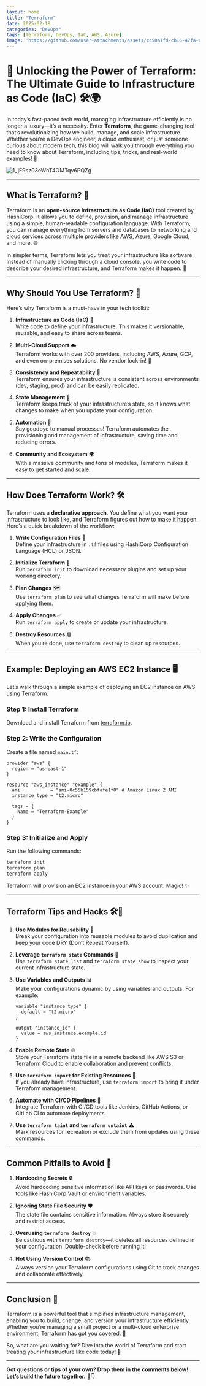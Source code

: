 ```yaml
---
layout: home
title: "Terraform"
date: 2025-02-18
categories: "DevOps"
tags: [Terraform, DevOps, IaC, AWS, Azure]
image: 'https://github.com/user-attachments/assets/cc58a1fd-cb16-47fa-a705-a8b43182be73'
---
```


# 🚀 **Unlocking the Power of Terraform: The Ultimate Guide to Infrastructure as Code (IaC)** 🛠️🌍

In today’s fast-paced tech world, managing infrastructure efficiently is no longer a luxury—it’s a necessity. Enter **Terraform**, the game-changing tool that’s revolutionizing how we build, manage, and scale infrastructure. Whether you’re a DevOps engineer, a cloud enthusiast, or just someone curious about modern tech, this blog will walk you through everything you need to know about Terraform, including tips, tricks, and real-world examples! 🌟

![1_jF9sz03eWhT4OMTqv6PQZg](https://github.com/user-attachments/assets/cc58a1fd-cb16-47fa-a705-a8b43182be73)

---

## **What is Terraform?** 🤔

Terraform is an **open-source Infrastructure as Code (IaC)** tool created by HashiCorp. It allows you to define, provision, and manage infrastructure using a simple, human-readable configuration language. With Terraform, you can manage everything from servers and databases to networking and cloud services across multiple providers like AWS, Azure, Google Cloud, and more. 🌐

In simpler terms, Terraform lets you treat your infrastructure like software. Instead of manually clicking through a cloud console, you write code to describe your desired infrastructure, and Terraform makes it happen. 🎯

---

## **Why Should You Use Terraform?** 🎯

Here’s why Terraform is a must-have in your tech toolkit:

1. **Infrastructure as Code (IaC)** 📜  
   Write code to define your infrastructure. This makes it versionable, reusable, and easy to share across teams.

2. **Multi-Cloud Support** ☁️  
   Terraform works with over 200 providers, including AWS, Azure, GCP, and even on-premises solutions. No vendor lock-in! 🚀

3. **Consistency and Repeatability** 🔄  
   Terraform ensures your infrastructure is consistent across environments (dev, staging, prod) and can be easily replicated.

4. **State Management** 📂  
   Terraform keeps track of your infrastructure’s state, so it knows what changes to make when you update your configuration.

5. **Automation** 🤖  
   Say goodbye to manual processes! Terraform automates the provisioning and management of infrastructure, saving time and reducing errors.

6. **Community and Ecosystem** 🌍  
   With a massive community and tons of modules, Terraform makes it easy to get started and scale.

---

## **How Does Terraform Work?** 🛠️

Terraform uses a **declarative approach**. You define what you want your infrastructure to look like, and Terraform figures out how to make it happen. Here’s a quick breakdown of the workflow:

1. **Write Configuration Files** 📝  
   Define your infrastructure in `.tf` files using HashiCorp Configuration Language (HCL) or JSON.

2. **Initialize Terraform** 🚦  
   Run `terraform init` to download necessary plugins and set up your working directory.

3. **Plan Changes** 🗺️  
   Use `terraform plan` to see what changes Terraform will make before applying them.

4. **Apply Changes** ✅  
   Run `terraform apply` to create or update your infrastructure.

5. **Destroy Resources** 🗑️  
   When you’re done, use `terraform destroy` to clean up resources.

---

## **Example: Deploying an AWS EC2 Instance** 🖥️

Let’s walk through a simple example of deploying an EC2 instance on AWS using Terraform.

### Step 1: Install Terraform  
Download and install Terraform from [terraform.io](https://www.terraform.io/).

### Step 2: Write the Configuration  
Create a file named `main.tf`:

```hcl
provider "aws" {
  region = "us-east-1"
}

resource "aws_instance" "example" {
  ami           = "ami-0c55b159cbfafe1f0" # Amazon Linux 2 AMI
  instance_type = "t2.micro"

  tags = {
    Name = "Terraform-Example"
  }
}
```

### Step 3: Initialize and Apply  
Run the following commands:

```bash
terraform init
terraform plan
terraform apply
```

Terraform will provision an EC2 instance in your AWS account. Magic! ✨

---

## **Terraform Tips and Hacks** 🛠️🔧

1. **Use Modules for Reusability** 🧩  
   Break your configuration into reusable modules to avoid duplication and keep your code DRY (Don’t Repeat Yourself).

2. **Leverage `terraform state` Commands** 📂  
   Use `terraform state list` and `terraform state show` to inspect your current infrastructure state.

3. **Use Variables and Outputs** 📊  
   Make your configurations dynamic by using variables and outputs. For example:

   ```hcl
   variable "instance_type" {
     default = "t2.micro"
   }

   output "instance_id" {
     value = aws_instance.example.id
   }
   ```

4. **Enable Remote State** 🌐  
   Store your Terraform state file in a remote backend like AWS S3 or Terraform Cloud to enable collaboration and prevent conflicts.

5. **Use `terraform import` for Existing Resources** 🔄  
   If you already have infrastructure, use `terraform import` to bring it under Terraform management.

6. **Automate with CI/CD Pipelines** 🤖  
   Integrate Terraform with CI/CD tools like Jenkins, GitHub Actions, or GitLab CI to automate deployments.

7. **Use `terraform taint` and `terraform untaint`** ⚠️  
   Mark resources for recreation or exclude them from updates using these commands.

---

## **Common Pitfalls to Avoid** 🚨

1. **Hardcoding Secrets** 🔒  
   Avoid hardcoding sensitive information like API keys or passwords. Use tools like HashiCorp Vault or environment variables.

2. **Ignoring State File Security** 🛡️  
   The state file contains sensitive information. Always store it securely and restrict access.

3. **Overusing `terraform destroy`** 💥  
   Be cautious with `terraform destroy`—it deletes all resources defined in your configuration. Double-check before running it!

4. **Not Using Version Control** 📚  
   Always version your Terraform configurations using Git to track changes and collaborate effectively.

---

## **Conclusion** 🎉

Terraform is a powerful tool that simplifies infrastructure management, enabling you to build, change, and version your infrastructure efficiently. Whether you’re managing a small project or a multi-cloud enterprise environment, Terraform has got you covered. 🌟

So, what are you waiting for? Dive into the world of Terraform and start treating your infrastructure like code today! 🚀

---

**Got questions or tips of your own? Drop them in the comments below! Let’s build the future together.** 💬👇
